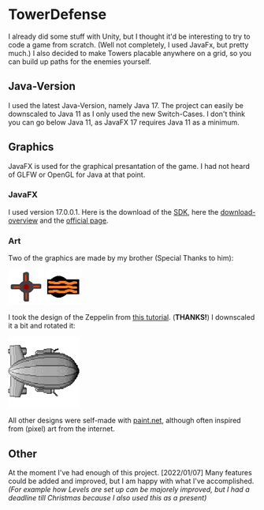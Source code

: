 # TowerDefense
I already did some stuff with Unity, but I thought it'd be interesting to try to code a game from scratch. (Well not completely, I used JavaFx, but pretty much.)
I also decided to make Towers placable anywhere on a grid, so you can build up paths for the enemies yourself.

## Java-Version
I used the latest Java-Version, namely Java 17. The project can easily be downscaled to Java 11 as I only used the new Switch-Cases. I don't think you can go below Java 11, as JavaFX 17 requires Java 11 as a minimum.

## Graphics
JavaFX is used for the graphical presantation of the game. I had not heard of GLFW or OpenGL for Java at that point.

### JavaFX
I used version 17.0.0.1. Here is the download of the [SDK](https://download2.gluonhq.com/openjfx/17.0.1/openjfx-17.0.1_windows-x64_bin-sdk.zip), here the [download-overview](https://gluonhq.com/products/javafx/) and the [official page](https://openjfx.io/).

### Art
Two of the graphics are made by my brother (Special Thanks to him):

![Quadruple-Shooter](https://github.com/Serenkii/TowerDefense/blob/main/src/main/resources/com/serenki/art/towers/FourwaysTower.png)
![FireCannon](https://github.com/Serenkii/TowerDefense/blob/main/src/main/resources/com/serenki/art/towers/FireCannon.png)

I took the design of the Zeppelin from [this tutorial](http://www.blackgolem.com/blog/learning-pixel-art-2/). (**THANKS!**) I downscaled it a bit and rotated it:

![Zeppelin](https://github.com/Serenkii/TowerDefense/blob/main/src/main/resources/com/serenki/art/enemies/Zeppelin.png)

All other designs were self-made with [paint.net](https://www.getpaint.net/), although often inspired from (pixel) art from the internet.

## Other
At the moment I've had enough of this project. [2022/01/07]
Many features could be added and improved, but I am happy with what I've accomplished. _(For example how Levels are set up can be majorely improved, but I had a deadline till Christmas because I also used this as a present)_
